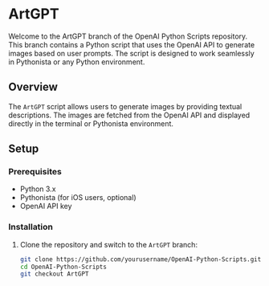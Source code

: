 # ArtGPT

Welcome to the ArtGPT branch of the OpenAI Python Scripts repository. This branch contains a Python script that uses the OpenAI API to generate images based on user prompts. The script is designed to work seamlessly in Pythonista or any Python environment.

## Overview

The `ArtGPT` script allows users to generate images by providing textual descriptions. The images are fetched from the OpenAI API and displayed directly in the terminal or Pythonista environment.

## Setup

### Prerequisites

- Python 3.x
- Pythonista (for iOS users, optional)
- OpenAI API key

### Installation

1. Clone the repository and switch to the `ArtGPT` branch:
   ```sh
   git clone https://github.com/yourusername/OpenAI-Python-Scripts.git
   cd OpenAI-Python-Scripts
   git checkout ArtGPT